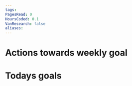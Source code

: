```yaml
---
tags: 
PagesRead: 0
HoursCoded: 0.1
VanResearch: false
aliases:
---
```

# Actions towards weekly goal
# Todays goals